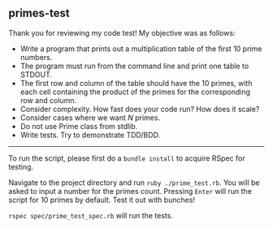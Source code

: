 ## primes-test

Thank you for reviewing my code test! My objective was as follows:

- Write a program that prints out a multiplication table of the first 10 prime numbers.
- The program must run from the command line and print one table to STDOUT.
- The first row and column of the table should have the 10 primes, with each cell containing the product of the primes for the corresponding row and column.
- Consider complexity. How fast does your code run? How does it scale?
- Consider cases where we want *N* primes.
- Do not use Prime class from stdlib.
- Write tests. Try to demonstrate TDD/BDD.

------------

To run the script, please first do a `bundle install` to acquire RSpec for testing.

Navigate to the project directory and run `ruby ./prime_test.rb`. You will be asked to input a number for the primes count. Pressing `Enter` will run the script for 10 primes by default. Test it out with bunches!

`rspec spec/prime_test_spec.rb` will run the tests.
